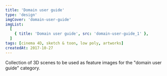 ```yaml
---
title: 'Domain user guide'
type: 'design'
imgCover: 'domain-user-guide'
imgList:
  [
    { title: 'Domain user guide', src: 'domain-user-guide_1' },
  ]
tags: [cinema 4D, sketch & toon, low poly, artworks]
createdAt: 2017-10-27
---
```


Collection of 3D scenes to be used as feature images for the "domain user guide" category.
<!--more-->